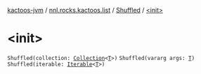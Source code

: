 [kactoos-jvm](../../index.md) / [nnl.rocks.kactoos.list](../index.md) / [Shuffled](index.md) / [&lt;init&gt;](./-init-.md)

# &lt;init&gt;

`Shuffled(collection: `[`Collection`](https://kotlinlang.org/api/latest/jvm/stdlib/kotlin.collections/-collection/index.html)`<`[`T`](index.md#T)`>)`
`Shuffled(vararg args: `[`T`](index.md#T)`)`
`Shuffled(iterable: `[`Iterable`](https://kotlinlang.org/api/latest/jvm/stdlib/kotlin.collections/-iterable/index.html)`<`[`T`](index.md#T)`>)`